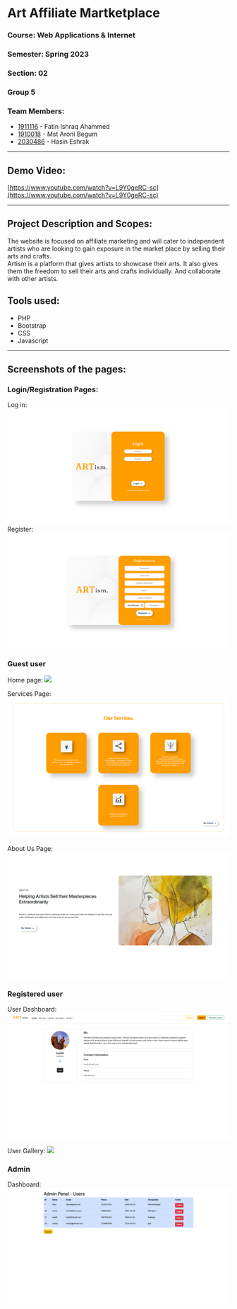 # Art Affiliate Martketplace

### Course: Web Applications & Internet

### Semester: Spring 2023

### Section: 02

### Group 5

### Team Members:

- [1911116](https://github.com/ishraqfatin) - Fatin Ishraq Ahammed
- [1910018](https://github.com/Aronib) - Mst Aroni Begum
- [2030486](https://github.com/hasin-eshrak) - Hasin Eshrak

<hr>

## Demo Video:

[https://www.youtube.com/watch?v=L9Y0geRC-sc](https://www.youtube.com/watch?v=L9Y0geRC-sc)

<hr>

## Project Description and Scopes:

The website is focused on affiliate marketing and will cater to independent artists who are looking to gain exposure in the market place by selling their arts and crafts.
<br>
Artism is a platform that gives artists to showcase their arts. It also gives them the freedom to sell their arts and crafts individually. And collaborate with other artists.

## Tools used:

- PHP
- Bootstrap
- CSS
- Javascript
<hr>

## Screenshots of the pages:

<!-- If the images are not visible, please navigate to [/screenshots](https://github.com/RHShihab/Swimming-pool-slot-booking-system) folder -->

### Login/Registration Pages:

Log in:
![](screenshots/login.png)
Register:
![](screenshots/register.png)

### Guest user

Home page:
![](screenshots/home_g.png)

Services Page:
![](screenshots/services.png)

About Us Page:
![](screenshots/about_us.png)

### Registered user

User Dashboard:
![](screenshots/u_dashboard.png)

User Gallery:
![](screenshots/u_gallery.png)

### Admin

Dashboard:
![](screenshots/admin.png)

